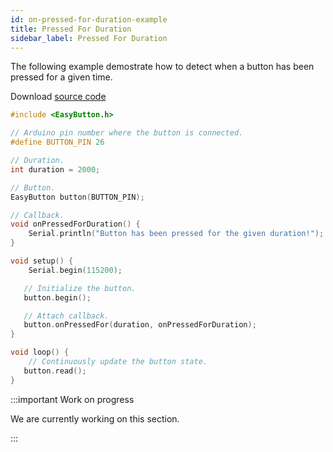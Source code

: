 ```yaml
---
id: on-pressed-for-duration-example
title: Pressed For Duration
sidebar_label: Pressed For Duration
---
```


The following example demostrate how to detect when a button has been pressed for a given time.

Download [source code](https://github.com/evert-arias/EasyButton/blob/master/examples)

```cpp
#include <EasyButton.h>

// Arduino pin number where the button is connected.
#define BUTTON_PIN 26

// Duration.
int duration = 2000;

// Button.
EasyButton button(BUTTON_PIN);

// Callback.
void onPressedForDuration() {
    Serial.println("Button has been pressed for the given duration!");
}

void setup() {
    Serial.begin(115200);

   // Initialize the button.
   button.begin();

   // Attach callback.
   button.onPressedFor(duration, onPressedForDuration);
}

void loop() {
    // Continuously update the button state.
   button.read();
}
```

:::important Work on progress

We are currently working on this section.

:::
